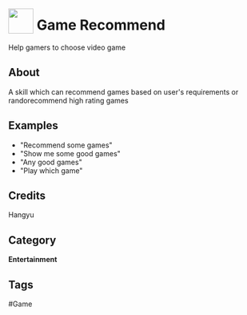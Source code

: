 # <img src="https://raw.githack.com/FortAwesome/Font-Awesome/master/svgs/solid/robot.svg" card_color="#22A7F0" width="50" height="50" style="vertical-align:bottom"/> Game Recommend
Help gamers to choose video game

## About
A skill which can recommend games based on user's requirements or randorecommend high rating games

## Examples
* "Recommend some games"
* "Show me some good games"
* "Any good games"
* "Play which game"

## Credits
Hangyu

## Category
**Entertainment**

## Tags
#Game

